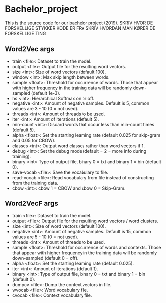 # Bachelor_project

This is the source code for our bachelor project (2019).
SKRIV HVOR DE FORSKELLIGE STYKKER KODE ER FRA
SKRIV HVORDAN MAN KØRER DE FORSKELLIGE TING

## Word2Vec args
* train \<file\>: Dataset to train the model.
* output \<file\>: Output file for the resulting word vectors.
* size \<int\>: Size of word vectors (default 100).
* window \<int\>: Max skip length between words.
* sample \<float\>: Threshold for occurrence of words. Those that appear with higher frequency in the training data will be randomly down-sampled (default 1e-3).
* hs \<int\>: Hierarchical Softmax on or off.
* negative \<int\>: Amount of negative samples. Default is 5, common values are 3 - 10 (0 = not used).
* threads \<int\>: Amount of threads to be used.
* iter \<int\>: Amount of iterations (default 5).
* min-count \<int\>: Discard words that occur less than min-count times (default 5).
* alpha \<float\>: Set the starting learning rate (default 0.025 for skip-gram and 0.05 for CBOW).
* classes \<int\>: Output word classes rather than word vectors if 1.
* debug \<int\>: Set the debug mode (default = 2 = more info during training).
* binary \<int\> Type of output file, binary 0 = txt and binary 1 = bin (default 0).
* save-vocab \<file\>: Save the vocabulary to file.
* read-vocab \<file\>: Read vocabulary from file instead of constructing from the training data.
* cbow \<int\>: cbow 1 = CBOW and cbow 0 = Skip-Gram.

## Word2VecF args
* train \<file\>: Dataset to train the model.
* output \<file\>: Output file for the resulting word vectors / word clusters.
* size \<int\>: Size of word vectors (default 100).
* negative \<int\>: Amount of negative samples. Default is 15, common values are 5 - 10 (0 = not used).
* threads \<int\>: Amount of threads to be used.
* sample \<float\>: Threshold for occurrence of words and contexts. Those that appear with higher frequency in the training data will be randomly down-sampled (default 0 = off).
* alpha \<float\>: Set the starting learning rate (default 0.025).
* iter \<int\>: Amount of iterations (default 1).
* binary \<int\>: Type of output file, binary 0 = txt and binary 1 = bin (default 0).
* dumpcv \<file\>: Dump the context vectors in file.
* wvocab \<file\>: Word vocabulary file.
* cvocab \<file\>: Context vocabulary file.
